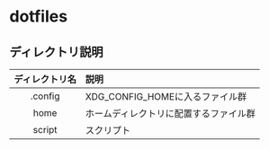 # dotfiles

## ディレクトリ説明
| ディレクトリ名 | 説明                                   |
| :------------: | :------------------------------------- |
|    .config     | XDG_CONFIG_HOMEに入るファイル群        |
|      home      | ホームディレクトリに配置するファイル群 |
|     script     | スクリプト                             |
